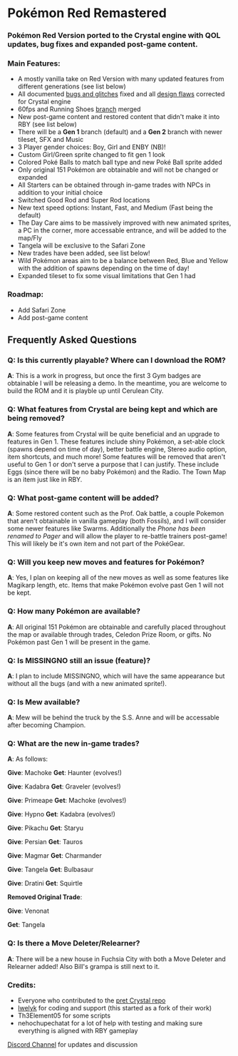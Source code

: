 # Pokémon Red Remastered
### Pokémon Red Version ported to the Crystal engine with QOL updates, bug fixes and expanded post-game content.

### Main Features:

* A mostly vanilla take on Red Version with many updated features from different generations (see list below)
* All documented [bugs and glitches](https://pret.github.io/pokecrystal/bugs_and_glitches.html) fixed and all [design flaws](https://pret.github.io/pokecrystal/design_flaws.html) corrected for Crystal engine
* 60fps and Running Shoes [branch](https://github.com/fellowship-of-the-roms/pokecrystal/tree/Doublespeed-60fps-Running-Shoes) merged
* New post-game content and restored content that didn't make it into RBY (see list below)
* There will be a **Gen 1** branch (default) and a **Gen 2** branch with newer tileset, SFX and Music
* 3 Player gender choices: Boy, Girl and ENBY (NB)!
* Custom Girl/Green sprite changed to fit gen 1 look
* Colored Poké Balls to match ball type and new Poké Ball sprite added
* Only original 151 Pokémon are obtainable and will not be changed or expanded
* All Starters can be obtained through in-game trades with NPCs in addition to your initial choice
* Switched Good Rod and Super Rod locations
* New text speed options: Instant, Fast, and Medium (Fast being the default)
* The Day Care aims to be massively improved with new animated sprites, a PC in the corner, more accessable entrance, and will be added to the map/Fly
* Tangela will be exclusive to the Safari Zone
* New trades have been added, see list below!
* Wild Pokémon areas aim to be a balance between Red, Blue and Yellow with the addition of spawns depending on the time of day!
* Expanded tileset to fix some visual limitations that Gen 1 had

### Roadmap:

* Add Safari Zone
* Add post-game content

## Frequently Asked Questions

### Q: Is this currently playable? Where can I download the ROM?
**A**: This is a work in progress, but once the first 3 Gym badges are obtainable I will be releasing a demo. In the meantime, you are welcome to build the ROM and it is playble up until Cerulean City.
### Q: What features from Crystal are being kept and which are being removed?
**A**: Some features from Crystal will be quite beneficial and an upgrade to features in Gen 1. These features include shiny Pokémon, a set-able clock (spawns depend on time of day), better battle engine, Stereo audio option, item shortcuts, and much more! Some features will be removed that aren't useful to Gen 1 or don't serve a purpose that I can justify. These include Eggs (since there will be no baby Pokémon) and the Radio. The Town Map is an item just like in RBY.

### Q: What post-game content will be added?
**A**: Some restored content such as the Prof. Oak battle, a couple Pokemon that aren't obtainable in vanilla gameplay (both Fossils), and I will consider some newer features like Swarms. Additionally the **Phone* has been renamed to *Pager** and will allow the player to re-battle trainers post-game! This will likely be it's own item and not part of the PokéGear.

### Q: Will you keep new moves and features for Pokémon?
**A**: Yes, I plan on keeping all of the new moves as well as some features like Magikarp length, etc. Items that make Pokémon evolve past Gen 1 will not be kept. 

### Q: How many Pokémon are available?
**A**: All original 151 Pokémon are obtainable and carefully placed throughout the map or available through trades, Celedon Prize Room, or gifts. No Pokémon past Gen 1 will be present in the game. 

### Q: Is MISSINGNO still an issue (feature)?
**A**: I plan to include MISSINGNO, which will have the same appearance but without all the bugs (and with a new animated sprite!).

### Q: Is Mew available?
**A**: Mew will be behind the truck by the S.S. Anne and will be accessable after becoming Champion.

### Q: What are the new in-game trades?
**A**: As follows:

**Give**: Machoke 
**Get**: Haunter (evolves!)

**Give**: Kadabra
**Get**: Graveler (evolves!)

**Give**: Primeape
**Get**: Machoke (evolves!)

**Give**: Hypno
**Get**: Kadabra (evolves!)

**Give**: Pikachu
**Get**: Staryu

**Give**: Persian
**Get**: Tauros

**Give**: Magmar
**Get**: Charmander

**Give**: Tangela
**Get**: Bulbasaur

**Give**: Dratini
**Get**: Squirtle

**Removed Original Trade**:

**Give**: Venonat

**Get**: Tangela


### Q: Is there a Move Deleter/Relearner?
**A**: There will be a new house in Fuchsia City with both a Move Deleter and Relearner added! Also Bill's grampa is still next to it.


### Credits:

* Everyone who contributed to the [pret Crystal repo](https://pret.github.io/pokecrystal/)
* [lwelyk](https://github.com/lwelyk) for coding and support (this started as a fork of their work)
* Th3Element05 for some scripts
* nehochupechatat for a lot of help with testing and making sure everything is aligned with RBY gameplay

[Discord Channel](https://discord.gg/cSCDrA96yh) for updates and discussion
